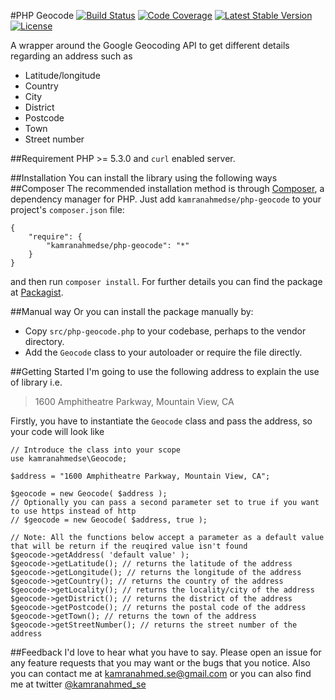 #PHP Geocode
[![Build Status](https://travis-ci.org/kamranahmedse/php-geocode.svg?branch=master)](https://travis-ci.org/kamranahmedse/php-geocode)
[![Code Coverage](https://scrutinizer-ci.com/g/kamranahmedse/php-geocode/badges/coverage.png?b=master)](https://scrutinizer-ci.com/g/kamranahmedse/php-geocode/?branch=master)
[![Latest Stable Version](https://poser.pugx.org/kamranahmedse/php-geocode/v/stable.svg)](https://packagist.org/packages/kamranahmedse/php-geocode)
[![License](https://poser.pugx.org/kamranahmedse/php-geocode/license.svg)](https://packagist.org/packages/kamranahmedse/php-geocode)

A wrapper around the Google Geocoding API to get different details regarding an address such as 
- Latitude/longitude
- Country
- City
- District
- Postcode
- Town
- Street number

##Requirement
PHP >= 5.3.0 and <code>curl</code> enabled server.

##Installation
You can install the library using the following ways
##Composer
The recommended installation method is through <a href="http://getcomposer.org/">Composer</a>, a dependency manager for PHP. Just add <code>kamranahmedse/php-geocode</code> to your project's <code>composer.json</code> file:

```
{
    "require": {
        "kamranahmedse/php-geocode": "*"
    }
}
```
and then run <code>composer install</code>. For further details you can find the package at <a href="https://packagist.org/packages/kamranahmedse/php-geocode">Packagist</a>.

##Manual way
Or you can install the package manually by:

- Copy <code>src/php-geocode.php</code> to your codebase, perhaps to the vendor directory.
- Add the <code>Geocode</code> class to your autoloader or require the file directly.

##Getting Started
I'm going to use the following address to explain the use of library i.e.

>1600 Amphitheatre Parkway, Mountain View, CA

Firstly, you have to instantiate the <code>Geocode</code> class and pass the address, so your code will look like
```
// Introduce the class into your scope
use kamranahmedse\Geocode;

$address = "1600 Amphitheatre Parkway, Mountain View, CA";

$geocode = new Geocode( $address );
// Optionally you can pass a second parameter set to true if you want to use https instead of http
// $geocode = new Geocode( $address, true );

// Note: All the functions below accept a parameter as a default value that will be return if the reuqired value isn't found
$geocode->getAddress( 'default value' ); 
$geocode->getLatitude(); // returns the latitude of the address
$geocode->getLongitude(); // returns the longitude of the address
$geocode->getCountry(); // returns the country of the address
$geocode->getLocality(); // returns the locality/city of the address
$geocode->getDistrict(); // returns the district of the address
$geocode->getPostcode(); // returns the postal code of the address
$geocode->getTown(); // returns the town of the address
$geocode->getStreetNumber(); // returns the street number of the address
```

##Feedback
I'd love to hear what you have to say. Please open an issue for any feature requests that you may want or the bugs that you notice. Also you can contact me at <a href="mailto:kamranahmed.se@gmail.com">kamranahmed.se@gmail.com</a> or you can also find me at twitter <a href="http://twitter.com/kamranahmed_se">@kamranahmed_se</a>
